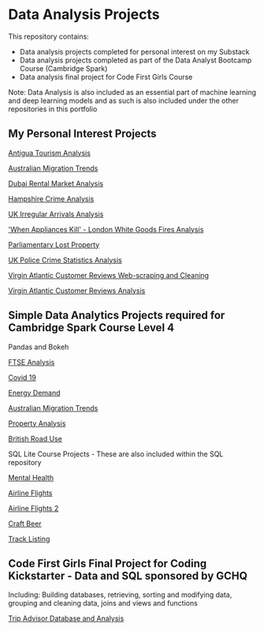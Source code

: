 # Data Analysis Projects

This repository contains:

* Data analysis projects completed for personal interest on my Substack
* Data analysis projects completed as part of the Data Analyst Bootcamp Course (Cambridge Spark)
* Data analysis final project for Code First Girls Course 

Note: Data Analysis is also included as an essential part of machine learning and deep learning models and as such is also included under the other repositories in this portfolio

## My Personal Interest Projects

[Antigua Tourism Analysis](https://github.com/Auckland68/Data-Analysis/blob/main/AntiguaExploringSurgeinTourismNumbers.ipynb)

[Australian Migration Trends](https://github.com/Auckland68/Data-Analysis/blob/main/AustralianMigrationTrendsProject.ipynb)

[Dubai Rental Market Analysis](https://github.com/Auckland68/Data-Analysis/blob/main/DubaiRentsEDAAndPrediction%20-%20Jupyter%20Notebook.pdf)

[Hampshire Crime Analysis](https://github.com/Auckland68/Data-Analysis/blob/main/HampshireCrimeAnalysisNB1DataExploration.pdf)

[UK Irregular Arrivals Analysis](https://github.com/Auckland68/Data-Analysis/blob/main/IrregularArrivalsUK.ipynb)

['When Appliances Kill' - London White Goods Fires Analysis](https://github.com/Auckland68/Data-Analysis/blob/main/LondonFireWhiteGoodsFiresAnalysis.ipynb)

[Parliamentary Lost Property](https://github.com/Auckland68/Data-Analysis/blob/main/Parliamentary%20Lost%20Property%20Analysis.ipynb)

[UK Police Crime Statistics Analysis](https://github.com/Auckland68/Data-Analysis/blob/main/PoliceCrimeStats2023.ipynb)

[Virgin Atlantic Customer Reviews Web-scraping and Cleaning](https://github.com/Auckland68/Data-Analysis/blob/main/VirginAtlanticReviewsNB1WebScrapingAndCleaning.ipynb)

[Virgin Atlantic Customer Reviews Analysis](https://github.com/Auckland68/Data-Analysis/blob/main/VirginAtlanticReviewsNB2DataAnalysis.ipynb)


## Simple Data Analytics Projects required for Cambridge Spark Course Level 4

Pandas and Bokeh

[FTSE Analysis](https://github.com/Auckland68/Data-Analysis/blob/main/ftse.ipynb)

[Covid 19](https://github.com/Auckland68/Data-Analysis/blob/main/coronavirus.ipynb)

[Energy Demand](https://github.com/Auckland68/Data-Analysis/blob/main/energy.ipynb)

[Australian Migration Trends](https://github.com/Auckland68/Data-Analysis/blob/main/AustralianMigrationTrendsProject.ipynb)

[Property Analysis](https://github.com/Auckland68/Data-Analysis/blob/main/property.ipynb)

[British Road Use](https://github.com/Auckland68/Data-Analysis/blob/main/traffic.ipynb)

SQL Lite Course Projects - These are also included within the SQL repository

[Mental Health](https://github.com/Auckland68/Data-Analysis/blob/main/mental_health.ipynb)

[Airline Flights](https://github.com/Auckland68/Data-Analysis/blob/main/sql_flights.ipynb)

[Airline Flights 2](https://github.com/Auckland68/Data-Analysis/blob/main/sql_flights2.ipynb)

[Craft Beer](https://github.com/Auckland68/Data-Analysis/blob/main/craft_beer_analysis.ipynb)

[Track Listing](https://github.com/Auckland68/Data-Analysis/blob/main/WDAMusic.sql)

## Code First Girls Final Project for Coding Kickstarter - Data and SQL sponsored by GCHQ

Including:
Building databases, retrieving, sorting and modifying data, grouping and cleaning data, joins and views and functions

[Trip Advisor Database and Analysis](https://github.com/Auckland68/Data-Analysis/blob/main/tripadvisorscriptfile.sql)
